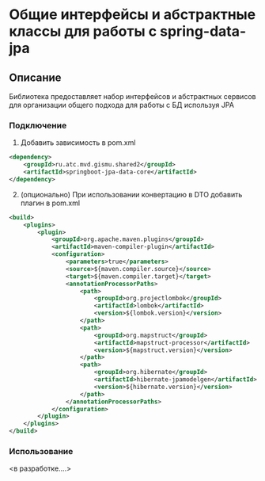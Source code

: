 # Общие интерфейсы и абстрактные классы для работы с spring-data-jpa

## Описание

Библиотека предоставляет набор интерфейсов и абстрактных сервисов для организации общего подхода для работы с БД используя JPA

### Подключение
1. Добавить зависимость в pom.xml
```xml
<dependency>
    <groupId>ru.atc.mvd.gismu.shared2</groupId>
    <artifactId>springboot-jpa-data-core</artifactId>
</dependency>
```

2. (опционально) При использовании конвертацию в DTO добавить плагин в pom.xml
```xml
<build>
    <plugins>
        <plugin>
            <groupId>org.apache.maven.plugins</groupId>
            <artifactId>maven-compiler-plugin</artifactId>
            <configuration>
                <parameters>true</parameters>
                <source>${maven.compiler.source}</source>
                <target>${maven.compiler.target}</target>
                <annotationProcessorPaths>
                    <path>
                        <groupId>org.projectlombok</groupId>
                        <artifactId>lombok</artifactId>
                        <version>${lombok.version}</version>
                    </path>
                    <path>
                        <groupId>org.mapstruct</groupId>
                        <artifactId>mapstruct-processor</artifactId>
                        <version>${mapstruct.version}</version>
                    </path>
                    <path>
                        <groupId>org.hibernate</groupId>
                        <artifactId>hibernate-jpamodelgen</artifactId>
                        <version>${hibernate.version}</version>
                    </path>
                </annotationProcessorPaths>
            </configuration>
        </plugin>
    </plugins>
</build>
```

### Использование

<в разработке....>